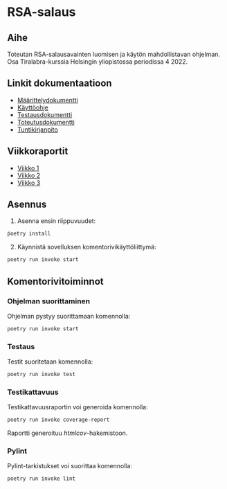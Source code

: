 # RSA-salaus
## Aihe
Toteutan RSA-salausavainten luomisen ja käytön mahdollistavan ohjelman. Osa Tiralabra-kurssia Helsingin yliopistossa periodissa 4 2022.


## Linkit dokumentaatioon
* [Määrittelydokumentti](https://github.com/nikolaipaukkonen/tiralabra2022/blob/main/dokumentaatio/maarittely.md)
* [Käyttöohje](https://github.com/nikolaipaukkonen/tiralabra2022/blob/main/dokumentaatio/kaytto-ohje.md)
* [Testausdokumentti](https://github.com/nikolaipaukkonen/tiralabra2022/blob/main/dokumentaatio/testaus.md)
* [Toteutusdokumentti](https://github.com/nikolaipaukkonen/tiralabra2022/blob/main/dokumentaatio/toteutus.md)
* [Tuntikirjanpito](https://github.com/nikolaipaukkonen/tiralabra2022/blob/main/dokumentaatio/tuntikirjanpito.md)

## Viikkoraportit
* [Viikko 1](https://github.com/nikolaipaukkonen/tiralabra2022/blob/main/dokumentaatio/viikkoraportti_1.md)
* [Viikko 2](https://github.com/nikolaipaukkonen/tiralabra2022/blob/main/dokumentaatio/viikkoraportti_2.md)
* [Viikko 3](https://github.com/nikolaipaukkonen/tiralabra2022/blob/main/dokumentaatio/viikkoraportti_3.md)

## Asennus
1. Asenna ensin riippuvuudet:
```bash
ṕoetry install
```

2. Käynnistä sovelluksen komentorivikäyttöliittymä:
```bash
poetry run invoke start
```

## Komentorivitoiminnot

### Ohjelman suorittaminen

Ohjelman pystyy suorittamaan komennolla:

```bash
poetry run invoke start
```

### Testaus

Testit suoritetaan komennolla:

```bash
poetry run invoke test
```

### Testikattavuus

Testikattavuusraportin voi generoida komennolla:

```bash
poetry run invoke coverage-report
```

Raportti generoituu _htmlcov_-hakemistoon.

### Pylint

Pylint-tarkistukset voi suorittaa komennolla:

```bash
poetry run invoke lint
``` 

